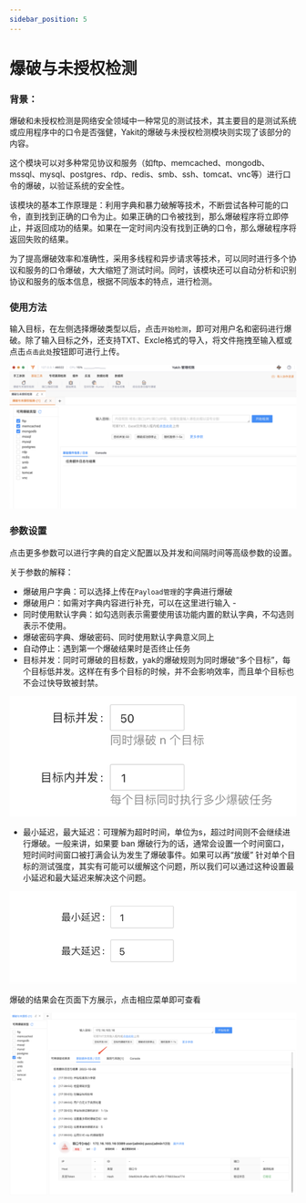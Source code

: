 ```yaml
---
sidebar_position: 5
---
```


# 爆破与未授权检测

### 背景：

爆破和未授权检测是网络安全领域中一种常见的测试技术，其主要目的是测试系统或应用程序中的口令是否强健，Yakit的爆破与未授权检测模块则实现了该部分的内容。

这个模块可以对多种常见协议和服务（如ftp、memcached、mongodb、mssql、mysql、postgres、rdp、redis、smb、ssh、tomcat、vnc等）进行口令的爆破，以验证系统的安全性。

该模块的基本工作原理是：利用字典和暴力破解等技术，不断尝试各种可能的口令，直到找到正确的口令为止。如果正确的口令被找到，那么爆破程序将立即停止，并返回成功的结果。如果在一定时间内没有找到正确的口令，那么爆破程序将返回失败的结果。

为了提高爆破效率和准确性，采用多线程和异步请求等技术，可以同时进行多个协议和服务的口令爆破，大大缩短了测试时间。同时，该模块还可以自动分析和识别协议和服务的版本信息，根据不同版本的特点，进行检测。


### 使用方法
输入目标，在左侧选择爆破类型以后，点击`开始检测`，即可对用户名和密码进行爆破。除了输入目标之外，还支持TXT、Excle格式的导入，将文件拖拽至输入框或点击`点击此处`按钮即可进行上传。

![](/img/products/yakit/blasting-and-unauthorized-testing-1.png)

### 参数设置

点击更多参数可以进行字典的自定义配置以及并发和间隔时间等高级参数的设置。

关于参数的解释：

- 爆破用户字典：可以选择上传在`Payload管理`的字典进行爆破
- 爆破用户：如需对字典内容进行补充，可以在这里进行输入 -
- 同时使用默认字典：如勾选则表示需要使用该功能内置的默认字典，不勾选则表示不使用。
- 爆破密码字典、爆破密码、同时使用默认字典意义同上
- 自动停止：遇到第一个爆破结果时是否终止任务
- 目标并发：同时可爆破的目标数，yak的爆破规则为同时爆破“多个目标”，每个目标低并发。这样在有多个目标的时候，并不会影响效率，而且单个目标也不会过快导致被封禁。

![](/img/products/yakit/blasting-and-unauthorized-testing-2.png)

- 最小延迟，最大延迟：可理解为超时时间，单位为s，超过时间则不会继续进行爆破。一般来讲，如果要 ban 爆破行为的话，通常会设置一个时间窗口，短时间时间窗口被打满会认为发生了爆破事件。如果可以再“放缓” 针对单个目标的测试强度，其实有可能可以缓解这个问题，所以我们可以通过这种设置最小延迟和最大延迟来解决这个问题。

![](/img/products/yakit/blasting-and-unauthorized-testing-3.png)

爆破的结果会在页面下方展示，点击相应菜单即可查看

![](/img/products/yakit/blasting-and-unauthorized-testing-4.png)
